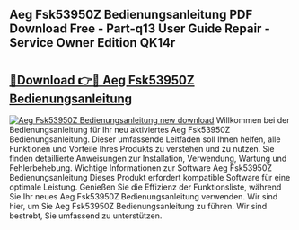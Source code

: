 ## Aeg Fsk53950Z Bedienungsanleitung PDF Download Free - Part-q13 User Guide Repair - Service Owner Edition QK14r

# <h2><a href="http://df3ad5.blite.top/?on=Aeg+Fsk53950Z+Bedienungsanleitung">🔗Download 👉🔴 Aeg Fsk53950Z Bedienungsanleitung</a></h2>

[![Aeg Fsk53950Z Bedienungsanleitung new download](https://i.imgur.com/lujVjoI.png)](http://df3ad5.blite.top/?on=Aeg+Fsk53950Z+Bedienungsanleitung)
Willkommen bei der Bedienungsanleitung für Ihr neu aktiviertes Aeg Fsk53950Z Bedienungsanleitung. Dieser umfassende Leitfaden soll Ihnen helfen, alle Funktionen und Vorteile Ihres Produkts zu verstehen und zu nutzen. Sie finden detaillierte Anweisungen zur Installation, Verwendung, Wartung und Fehlerbehebung. Wichtige Informationen zur Software Aeg Fsk53950Z Bedienungsanleitung Dieses Produkt erfordert kompatible Software für eine optimale Leistung. Genießen Sie die Effizienz der Funktionsliste, während Sie Ihr neues Aeg Fsk53950Z Bedienungsanleitung verwenden. Wir sind hier, um Sie Aeg Fsk53950Z Bedienungsanleitung zu führen. Wir sind bestrebt, Sie umfassend zu unterstützen.
